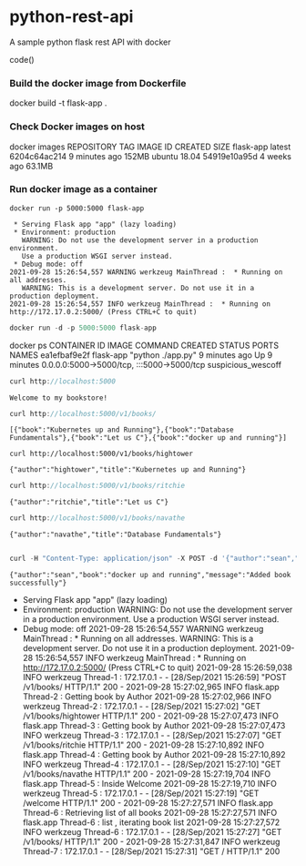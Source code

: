 # python-rest-api
A sample python flask rest API with docker



code()
### Build the docker image from Dockerfile ###
docker build -t flask-app . 

### Check Docker images on host ###
docker images
REPOSITORY   TAG        IMAGE ID       CREATED         SIZE
flask-app    latest     6204c64ac214   9 minutes ago   152MB
ubuntu       18.04      54919e10a95d   4 weeks ago     63.1MB


### Run docker image as a container ###

`docker run -p 5000:5000 flask-app`

```
 * Serving Flask app "app" (lazy loading)
 * Environment: production
   WARNING: Do not use the development server in a production environment.
   Use a production WSGI server instead.
 * Debug mode: off
2021-09-28 15:26:54,557 WARNING werkzeug MainThread :  * Running on all addresses.
   WARNING: This is a development server. Do not use it in a production deployment.
2021-09-28 15:26:54,557 INFO werkzeug MainThread :  * Running on http://172.17.0.2:5000/ (Press CTRL+C to quit)
```

```javascript
docker run -d -p 5000:5000 flask-app
```

docker ps
CONTAINER ID   IMAGE       COMMAND             CREATED         STATUS         PORTS                                       NAMES
ea1efbaf9e2f   flask-app   "python ./app.py"   9 minutes ago   Up 9 minutes   0.0.0.0:5000->5000/tcp, :::5000->5000/tcp   suspicious_wescoff


```javascript
curl http://localhost:5000
```
`Welcome to my bookstore!`

```javascript
curl http://localhost:5000/v1/books/
```
`[{"book":"Kubernetes up and Running"},{"book":"Database Fundamentals"},{"book":"Let us C"},{"book":"docker up and running"}]`
```
curl http://localhost:5000/v1/books/hightower
```
`{"author":"hightower","title":"Kubernetes up and Running"}`

```javascript
curl http://localhost:5000/v1/books/ritchie
```
`{"author":"ritchie","title":"Let us C"}`

```javascript
curl http://localhost:5000/v1/books/navathe
```
`{"author":"navathe","title":"Database Fundamentals"}`

```javascript

curl -H "Content-Type: application/json" -X POST -d '{"author":"sean","title":"docker up and running"}' http://localhost:5000/v1/books/
```
`{"author":"sean","book":"docker up and running","message":"Added book successfully"}`


 * Serving Flask app "app" (lazy loading)
 * Environment: production
   WARNING: Do not use the development server in a production environment.
   Use a production WSGI server instead.
 * Debug mode: off
2021-09-28 15:26:54,557 WARNING werkzeug MainThread :  * Running on all addresses.
   WARNING: This is a development server. Do not use it in a production deployment.
2021-09-28 15:26:54,557 INFO werkzeug MainThread :  * Running on http://172.17.0.2:5000/ (Press CTRL+C to quit)
2021-09-28 15:26:59,038 INFO werkzeug Thread-1 : 172.17.0.1 - - [28/Sep/2021 15:26:59] "POST /v1/books/ HTTP/1.1" 200 -
2021-09-28 15:27:02,965 INFO flask.app Thread-2 : Getting book by Author
2021-09-28 15:27:02,966 INFO werkzeug Thread-2 : 172.17.0.1 - - [28/Sep/2021 15:27:02] "GET /v1/books/hightower HTTP/1.1" 200 -
2021-09-28 15:27:07,473 INFO flask.app Thread-3 : Getting book by Author
2021-09-28 15:27:07,473 INFO werkzeug Thread-3 : 172.17.0.1 - - [28/Sep/2021 15:27:07] "GET /v1/books/ritchie HTTP/1.1" 200 -
2021-09-28 15:27:10,892 INFO flask.app Thread-4 : Getting book by Author
2021-09-28 15:27:10,892 INFO werkzeug Thread-4 : 172.17.0.1 - - [28/Sep/2021 15:27:10] "GET /v1/books/navathe HTTP/1.1" 200 -
2021-09-28 15:27:19,704 INFO flask.app Thread-5 : Inside Welcome
2021-09-28 15:27:19,710 INFO werkzeug Thread-5 : 172.17.0.1 - - [28/Sep/2021 15:27:19] "GET /welcome HTTP/1.1" 200 -
2021-09-28 15:27:27,571 INFO flask.app Thread-6 : Retrieving list of all books
2021-09-28 15:27:27,571 INFO flask.app Thread-6 : list , iterating book list
2021-09-28 15:27:27,572 INFO werkzeug Thread-6 : 172.17.0.1 - - [28/Sep/2021 15:27:27] "GET /v1/books/ HTTP/1.1" 200 -
2021-09-28 15:27:31,847 INFO werkzeug Thread-7 : 172.17.0.1 - - [28/Sep/2021 15:27:31] "GET / HTTP/1.1" 200 



